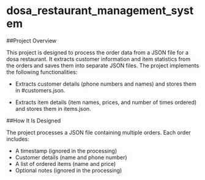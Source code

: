 # **dosa_restaurant_management_system**

##Project Overview

This project is designed to process the order data from a JSON file for a dosa restaurant. It extracts customer information and item statistics from the orders and saves them into separate JSON files. The project implements the following functionalities:

* Extracts customer details (phone numbers and names) and stores them in #customers.json.

* Extracts item details (item names, prices, and number of times ordered) and stores them in items.json.

##How It Is Designed

The project processes a JSON file containing multiple orders. Each order includes:

* A timestamp (ignored in the processing)
* Customer details (name and phone number)
* A list of ordered items (name and price)
* Optional notes (ignored in the processing)
